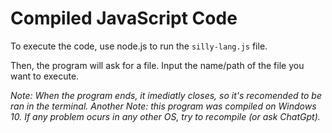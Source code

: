# Compiled JavaScript Code

To execute the code, use node.js to run the `silly-lang.js` file.

Then, the program will ask for a file. Input the name/path of the file you want to execute.

*Note: When the program ends, it imediatly closes, so it's recomended to be ran in the terminal.*
*Another Note: this program was compiled on Windows 10. If any problem ocurs in any other OS, try to recompile (or ask ChatGpt).*
